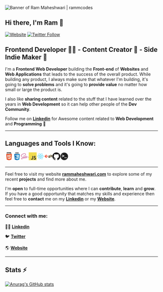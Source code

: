 <img src="https://media-exp1.licdn.com/dms/image/C4E16AQELzyFEyK9W8A/profile-displaybackgroundimage-shrink_350_1400/0/1631182670615?e=1636588800&v=beta&t=Vg4CGg7fzybyR_dScRlbSPJqwC7LHJltc2vfYmtoA_U" alt="Banner of Ram Maheshwari | rammcodes">

## Hi there, I'm Ram 👋

[![Website](https://img.shields.io/website?label=rammaheshwari.com&style=for-the-badge&url=https%3A%2F%2Fcodestackr.com)](https://rammaheshwari.com)
[![Twitter Follow](https://img.shields.io/twitter/follow/rammcodes?color=1DA1F2&logo=twitter&style=for-the-badge)](https://twitter.com/intent/follow?original_referer=https%3A%2F%2Fgithub.com%2Frammcodes&screen_name=rammcodes)

## Frontend Developer 👨‍💻 - Content Creator 🚀 - Side Indie Maker 🥑

I'm a **Frontend Web Developer** building the **Front-end** of **Websites** and **Web Applications** that leads to the success of the overall product. While building any product, I always make sure that whatever I'm building, it's going to **solve problems** and it's going to **provide value** no matter how small or large the product is.

I also like **sharing content** related to the stuff that I have learned over the years in **Web Development** so it can help other people of the **Dev Community**.

Follow me on **[Linkedin](https://linkedin.com/in/rammcodes)** for Awesome content related to **Web Development** and **Programming** 🚀

---

## **Languages and Tools I Know**:


<img align="left" alt="HTML5" width="26px" src="https://raw.githubusercontent.com/github/explore/80688e429a7d4ef2fca1e82350fe8e3517d3494d/topics/html/html.png" />
<img align="left" alt="CSS3" width="26px" src="https://raw.githubusercontent.com/github/explore/80688e429a7d4ef2fca1e82350fe8e3517d3494d/topics/css/css.png" /> 
<img align="left" alt="Sass" width="26px" src="https://raw.githubusercontent.com/github/explore/80688e429a7d4ef2fca1e82350fe8e3517d3494d/topics/sass/sass.png" />
<img align="left" alt="JavaScript" width="26px" src="https://raw.githubusercontent.com/github/explore/80688e429a7d4ef2fca1e82350fe8e3517d3494d/topics/javascript/javascript.png" /> 
<img align="left" alt="React" width="26px" src="https://raw.githubusercontent.com/github/explore/80688e429a7d4ef2fca1e82350fe8e3517d3494d/topics/react/react.png" /> 

<img align="left" alt="Git" width="26px" src="https://raw.githubusercontent.com/github/explore/80688e429a7d4ef2fca1e82350fe8e3517d3494d/topics/git/git.png" />
<img align="left" alt="GitHub" width="26px" src="https://raw.githubusercontent.com/github/explore/78df643247d429f6cc873026c0622819ad797942/topics/github/github.png" />
<img align="left" alt="Terminal" width="26px" src="https://raw.githubusercontent.com/github/explore/80688e429a7d4ef2fca1e82350fe8e3517d3494d/topics/terminal/terminal.png" />

<br />
<br />

---

Feel free to visit my website **[rammaheshwari.com](https://rammaheshwari.com)** to explore some of my recent **projects** and find more about me.

I'm **open** to full-time opportunities where I can **contribute**, **learn** and **grow**. If you have a good opportunity that matches my skills and experience then feel free to **contact** me on my **[Linkedin](https://linkedin.com/in/rammcodes)** or my **[Website](https://rammaheshwari.com)**.


---

### Connect with me:


👨‍💼 **[Linkedin](https://linkedin.com/in/rammcodes)**

🐦 **[Twitter](https://twitter.com/rammcodes)**

🌎 **[Website](https://rammaheshwari.com/)**

---

## **Stats** ⚡

[![Anurag's GitHub stats](https://github-readme-stats.vercel.app/api?username=rammcodes)](https://github.com/anuraghazra/github-readme-stats)
